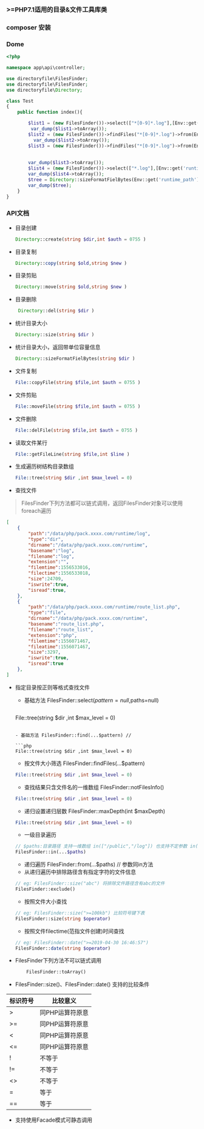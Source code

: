 
### >=PHP7.1适用的目录&文件工具库类


### composer 安装

### Dome

```php
<?php

namespace app\api\controller;

use directoryfile\FilesFinder;
use directoryfile\FilesFinder;
use directoryfile\Directory;

class Test 
{
    public function index(){

        $list1 = (new FilesFinder())->select(["*[0-9]*.log"],[Env::get('runtime_path')])->select();
         var_dump($list1->toArray());
        $list2 = (new FilesFinder())->findFiles("*[0-9]*.log")->from(Env::get('runtime_path'))->date(">=2019-04-29 18:07:19");
          var_dump($list2->toArray());
        $list3 = (new FilesFinder())->findFiles("*[0-9]*.log")->from(Env::get('runtime_path'))->size('2kb');
       
      
        var_dump($list3->toArray());
        $list4 = (new FilesFinder())->select(["*.log"],[Env::get('runtime_path')])->exclude("cli.log");
        var_dump($list4->toArray());
        $tree = Directory::sizeFormatFielBytes(Env::get('runtime_path'));
        var_dump($tree);
    }
}
```

### API文档

- 目录创建 

    ```php
    Directory::create(string $dir,int $auth = 0755 )
    ```

- 目录复制 

    ```php
    Directory::copy(string $old,string $new )
    ```
    
- 目录剪贴 

    ```php
    Directory::move(string $old,string $new )
    ```
    
- 目录删除

    ```php
     Directory::del(string $dir )
    ```
    
- 统计目录大小 

    ```php
    Directory::size(string $dir )
    ```
    
- 统计目录大小，返回带单位容量信息 

    ```php
    Directory::sizeFormatFielBytes(string $dir )
    ```

- 文件复制 

    ```php
    File::copyFile(string $file,int $auth = 0755 )
    ```
    
- 文件剪贴 

    ```php
    File::moveFile(string $file,int $auth = 0755 )
    ```
    
- 文件删除 

    ```php
    File::delFile(string $file,int $auth = 0755 )
    ```
    
- 读取文件某行 

    ```php
    File::getFileLine(string $file,int $line )
    ```

- 生成遍历树结构目录数组  

    ```php
    File::tree(string $dir ,int $max_level = 0)
    ```

- 查找文件

> FilesFinder下列方法都可以链式调用，返回FilesFinder对象可以使用 foreach遍历

```json
[
    {
        "path":"/data/php/pack.xxxx.com/runtime/log",
        "type":"dir",
        "dirname":"/data/php/pack.xxxx.com/runtime",
        "basename":"log",
        "filename":"log",
        "extension":"",
        "filemtime":1556533016,
        "filectime":1556533018,
        "size":24709,
        "iswrite":true,
        "isread":true,
    },
    {
        "path":"/data/php/pack.xxxx.com/runtime/route_list.php",
        "type":"file",
        "dirname":"/data/php/pack.xxxx.com/runtime",
        "basename":"route_list.php",
        "filename":"route_list",
        "extension":"php",
        "filemtime":1556071467,
        "fileatime":1556071467,
        "size":3297,
        "iswrite":true,
        "isread":true
    },
]
```

- 指定目录按正则等格式查找文件 

    - 基础方法 FilesFinder::select($pattern=null,$paths=null)
        ```php
    File::tree(string $dir ,int $max_level = 0)
    ```

    - 基础方法 FilesFinder::find(...$pattern) //

    ```php
    File::tree(string $dir ,int $max_level = 0)
    ```

    - 按文件大小筛选 FilesFinder::findFiles(...$pattern)
        
    ```php
    File::tree(string $dir ,int $max_level = 0)
    ```

    - 查找结果只含文件名的一维数组 FilesFinder::notFilesInfo()
        
    ```php
    File::tree(string $dir ,int $max_level = 0)
    ```

    - 递归设置递归层数 FilesFinder::maxDepth(int $maxDepth)
        
    ```php
    File::tree(string $dir ,int $max_level = 0)
    ```

    - 一级目录遍历 
        
    ```php
    // $paths:目录路径 支持一维数组 in(["/public","/log"]) 也支持不定参数 in("/public","/log");
    FilesFinder::in(...$paths) 
    ```

    - 递归遍历 FilesFinder::from(...$paths) // 参数同in方法
    - 从递归遍历中排除路径含有指定字符的文件信息 
        
    ```php
    // eg: FilesFinder::size("abc") 将排除文件路径含有abc的文件
    FilesFinder::exclude() 

    ```

    - 按照文件大小查找 

    ```php
    // eg: FilesFinder::size(">=100kb") 比较符号键下表
    FilesFinder::size(string $operator)  
    ```

    - 按照文件filectime(范指文件创建)时间查找

    ```php
    // eg: FilesFinder::date(">=2019-04-30 16:46:57")
    FilesFinder::date(string $operator) 
    ```

- FilesFinder下列方法不可以链式调用

    ```php
        FilesFinder::toArray()
    ```

- FilesFinder::size()、FilesFinder::date() 支持的比较条件

| 标识符号 | 比较意义 |
| ------ | ------ | 
| > | 同PHP运算符原意 |
| >= | 同PHP运算符原意 |
| < | 同PHP运算符原意 |
| <= | 同PHP运算符原意 |
| ! | 不等于 |
| != | 不等于 |
| <> | 不等于 |
| = | 等于 |
| == | 等于 |

- 支持使用Facade模式可静态调用